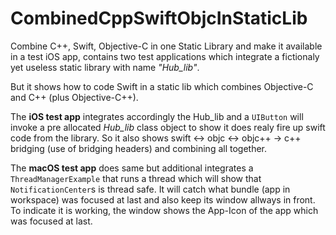 # CombinedCppSwiftObjcInStaticLib
Combine C++, Swift, Objective-C in one Static Library and make it available in a test iOS app, 
contains two test applications which integrate a fictionaly yet useless static library with name *"Hub_lib"*.

But it shows how to code Swift in a static lib which combines Objective-C and C++ (plus Objective-C++).

The **iOS test app** integrates accordingly the Hub_lib and a `UIButton` will invoke a pre allocated *Hub_lib* class object to show it does realy fire up swift code from the library. So it also shows swift <-> objc <-> objc++ -> c++ bridging (use of bridging headers) and combining all together.

The **macOS test app** does same but additional integrates a `ThreadManagerExample` that runs a thread which will show that `NotificationCenter`s is thread safe. It will catch what bundle (app in workspace) was focused at last and also keep its window allways in front. To indicate it is working, the window shows the App-Icon of the app which was focused at last.

